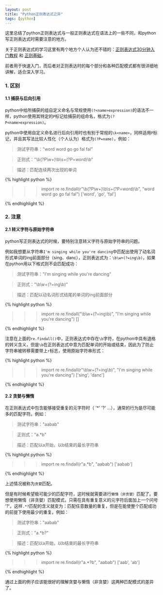 ```yaml
---
layout: post
title: "Python正则表达式之异"
tags: [python]
---
```



这里总结了python正则表达式与一般正则表达式在语法上的一些不同，和python写正则表达式时需要注意的地方。

关于正则表达式的学习这里有两个地方个人认为还不错的：[正则表达式30分钟入门教程](http://www.jb51.net/tools/zhengze.html) 和 [正则基础](http://blog.csdn.net/lxcnn/article/category/538256)。

前者用于快速入门，而后者对正则表达时的每个部分和各种匹配模式都有很详细地讲解，适合深入学习。

### 1. 区别

#### 1.1 捕获与后向引用

python中给所捕获的组自定义命名与常规使用``(?<name>expression)``的语法不一样，python使用其特定的``P``标记给捕获的组命名，格式为``(?P<name>expression)``。

python中使用自定义命名进行后向引用时也有别于常规的``\k<name>``，同样适用``P``标记，并且其写法比较人性化（个人认为）格式为``(?P=name)``，例如：

> 测试字符串："word word go go fal fal"

> 正则式："\b(?P<word>\w+)\b\s+(?P=word)\b"

> 描述：匹配连续两次出现的单词

{% highlight python %}
>>> import re
>>> re.findall(r"\b(?P<word>\w+)\b\s+(?P=word)\b", "word word go go fal fal")
['word', 'go', 'fal']
>>>
{% endhighlight %}


### 2. 注意

#### 2.1 转义字符与原始字符串

python写正则表达式的时候，要特别注意转义字符与原始字符串的问题。

例如我想要从字符串``I'm singing while you're dancing``中匹配出使用了动名词形式单词的ing前面部分（sing、danc），正则表达式为：``\b\w+(?=ing\b)``，如果在python用以下格式则不会匹配成功：

> 测试字符串："I'm singing while you're dancing"

> 正则式："\b\w+(?=ing\b)"

> 描述：匹配以动名词形式结尾的单词的ing前面部分

{% highlight python %}
>>> import re
>>> re.findall("\b\w+(?=ing\b)", "I'm singing while you're dancing")
[]
>>>
{% endhighlight %}

注意在上面的``re.findall()``中，正则表达式中存在``\b``字符，在python中具有退格的转义含义，但是``\b``在正则表达式中意为匹配单词的开始或结束，因此为了防止字符串被转移需要带上``r``标志，使用原始字符串形式：

{% highlight python %}
>>> import re
>>> re.findall(r"\b\w+(?=ing\b)", "I'm singing while you're dancing")
['sing', 'danc']
>>>
{% endhighlight %}

#### 2.2 贪婪与懒惰

在正则表达式中包含能够接受重复的元字符时（ '*' '?' ...），通常的行为是尽可能多的匹配字符。例如：

> 测试字符串："aabab"

> 正则式："a.*b"

> 描述：匹配以a开始，以b结束的最长字符串

{% highlight python %}
>>> import re
>>> re.findall(r"a.*b", "aabab")
['aabab']
>>>
{% endhighlight %}

上述情况被称为``贪婪``匹配。

但是有时候希望极可能少的匹配字符，这时候就需要进行``懒惰（非贪婪）``匹配了。要想使用懒惰（非贪婪）匹配模式，只需在具有重复意义的元字符后面加上一个问号 '?'。这样``.*?``匹配的含义就变为：匹配任意数量的重复，但是在能使整个匹配成功的前提下使用最少的重复。例如：

> 测试字符串："aabab"

> 正则式："a.*b?"

> 描述：匹配以a开始，以b结束的最长字符串

{% highlight python %}
>>> import re
>>> re.findall(r"a.*?b", "aabab")
['aab', 'ab']
>>>
{% endhighlight %}

通过上面的例子应该能很好的理解贪婪与懒惰（非贪婪）这两种匹配模式的差异了。
